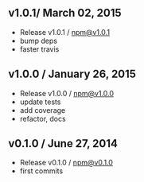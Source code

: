

## v1.0.1/ March 02, 2015
- Release v1.0.1 / npm@v1.0.1
- bump deps
- faster travis

## v1.0.0 / January 26, 2015
- Release v1.0.0 / npm@v1.0.0
- update tests
- add coverage
- refactor, docs

## v0.1.0 / June 27, 2014
- Release v0.1.0 / npm@v0.1.0
- first commits
